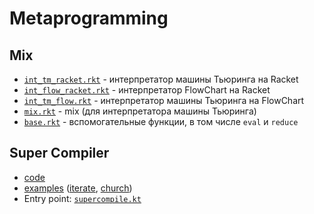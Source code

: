 # Metaprogramming

## Mix
* [`int_tm_racket.rkt`](mix/old/int_tm_racket.rkt) - интерпретатор машины Тьюринга на Racket
* [`int_flow_racket.rkt`](mix/int_flow_racket.rkt) - интерпретатор FlowChart на Racket
* [`int_tm_flow.rkt`](mix/int_tm_flow.rkt) - интерпретатор машины Тьюринга на FlowChart
* [`mix.rkt`](mix/mix.rkt) - mix (для интерпретатора машины Тьюринга)
* [`base.rkt`](mix/base.rkt) - вспомогательные функции, в том числе `eval` и `reduce`

## Super Compiler
* [code](supercompiler/src/main/kotlin/sc)
* [examples](supercompiler/src/test/kotlin/sc/SuperCompilerTest.kt) ([iterate](https://github.com/dima74/ifmo-2020-metacalculations/blob/7b3d97df6c45531a1921545c628431f9b471cce8/supercompiler/src/test/kotlin/sc/SuperCompilerTest.kt#L63), [church](https://github.com/dima74/ifmo-2020-metacalculations/blob/7b3d97df6c45531a1921545c628431f9b471cce8/supercompiler/src/test/kotlin/sc/SuperCompilerTest.kt#L82))
* Entry point: [`supercompile.kt`](supercompiler/src/main/kotlin/sc/supercompile.kt)
